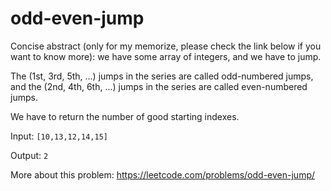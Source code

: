 # odd-even-jump

Concise abstract (only for my memorize, please check the link below if you want to know more): we have some array of integers, and we have to jump.

The (1st, 3rd, 5th, ...) jumps in the series are called odd-numbered jumps, and the (2nd, 4th, 6th, ...) jumps in the series are called even-numbered jumps.

We have to return the number of good starting indexes.

Input: `[10,13,12,14,15]`

Output: `2`

More about this problem: https://leetcode.com/problems/odd-even-jump/